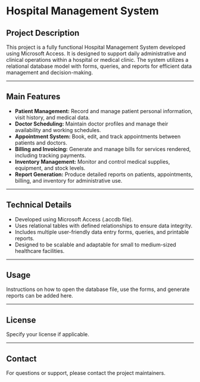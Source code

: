 # Hospital Management System

## Project Description
This project is a fully functional Hospital Management System developed using Microsoft Access. It is designed to support daily administrative and clinical operations within a hospital or medical clinic. The system utilizes a relational database model with forms, queries, and reports for efficient data management and decision-making.

---

## Main Features

- **Patient Management:** Record and manage patient personal information, visit history, and medical data.
- **Doctor Scheduling:** Maintain doctor profiles and manage their availability and working schedules.
- **Appointment System:** Book, edit, and track appointments between patients and doctors.
- **Billing and Invoicing:** Generate and manage bills for services rendered, including tracking payments.
- **Inventory Management:** Monitor and control medical supplies, equipment, and stock levels.
- **Report Generation:** Produce detailed reports on patients, appointments, billing, and inventory for administrative use.

---

## Technical Details

- Developed using Microsoft Access (.accdb file).
- Uses relational tables with defined relationships to ensure data integrity.
- Includes multiple user-friendly data entry forms, queries, and printable reports.
- Designed to be scalable and adaptable for small to medium-sized healthcare facilities.

---

## Usage
Instructions on how to open the database file, use the forms, and generate reports can be added here.

---

## License
Specify your license if applicable.

---

## Contact
For questions or support, please contact the project maintainers.
